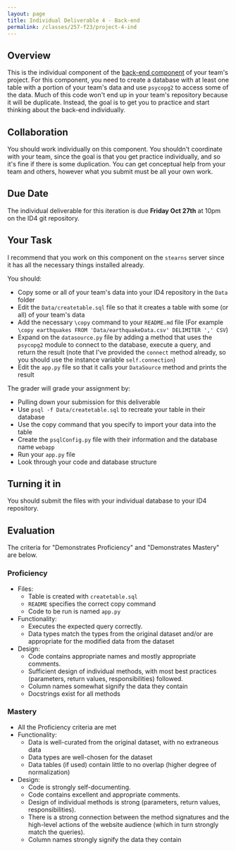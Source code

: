 ```yaml
---
layout: page
title: Individual Deliverable 4 - Back-end
permalink: /classes/257-f23/project-4-ind
---
```


## Overview

This is the individual component of the [back-end component](project-4-backend) of your team's project.
For this component, you need to create a database with at least one table with a portion of your team's data and use `psycopg2` to access some of the data.
Much of this code won't end up in your team's repository because it will be duplicate. 
Instead, the goal is to get you to practice and start thinking about the back-end individually.

## Collaboration

You should work individually on this component.
You shouldn't coordinate with your team, since the goal is that you get practice individually, and so it's fine if there is some duplication.
You can get conceptual help from your team and others, however what you submit must be all your own work.

## Due Date

The individual deliverable for this iteration is due **Friday Oct 27th** at 10pm on the ID4 git repository.

## Your Task

I recommend that you work on this component on the `stearns` server since it has all the necessary things installed already.

You should:
* Copy some or all of your team's data into your ID4 repository in the `Data` folder
* Edit the `Data/createtable.sql` file so that it creates a table with some (or all) of your team's data 
* Add the necessary `\copy` command to your `README.md` file
    (For example `\copy earthquakes FROM 'Data/earthquakeData.csv' DELIMITER ',' CSV`)
* Expand on the `datasource.py` file by adding a method that uses the `psycopg2` module to connect to the database, execute a query, and return the result (note that I've provided the `connect` method already, so you should use the instance variable `self.connection`)
* Edit the `app.py` file so that it calls your `DataSource` method and prints the result

The grader will grade your assignment by:
* Pulling down your submission for this deliverable
* Use `psql -f Data/createtable.sql` to recreate your table in their database
* Use the copy command that you specify to import your data into the table
* Create the `psqlConfig.py` file with their information and the database name `webapp`
* Run your `app.py` file
* Look through your code and database structure


## Turning it in

You should submit the files with your individual database to your ID4 repository.


## Evaluation

The criteria for "Demonstrates Proficiency" and "Demonstrates Mastery" are below.


### Proficiency
* Files:
  * Table is created with `createtable.sql`
  * `README` specifies the correct copy command
  * Code to be run is named `app.py`
* Functionality:
  * Executes the expected query correctly.
  * Data types match the types from the original dataset and/or are appropriate for the modified data from the dataset
* Design:
  * Code contains appropriate names and mostly appropriate comments. 
  * Sufficient design of individual methods, with most best practices (parameters, return values, responsibilities) followed.
  * Column names somewhat signify the data they contain
  * Docstrings exist for all methods
  

### Mastery
* All the Proficiency criteria are met
* Functionality:
  * Data is well-curated from the original dataset, with no extraneous data
  * Data types are well-chosen for the dataset
  * Data tables (if used) contain little to no overlap (higher degree of normalization)
* Design:
   * Code is strongly self-documenting. 
   * Code contains excellent and appropriate comments. 
   * Design of individual methods is strong (parameters, return values, responsibilities).  
   * There is a strong connection between the method signatures and the high-level actions of the website audience (which in turn strongly match the queries).
   * Column names strongly signify the data they contain
